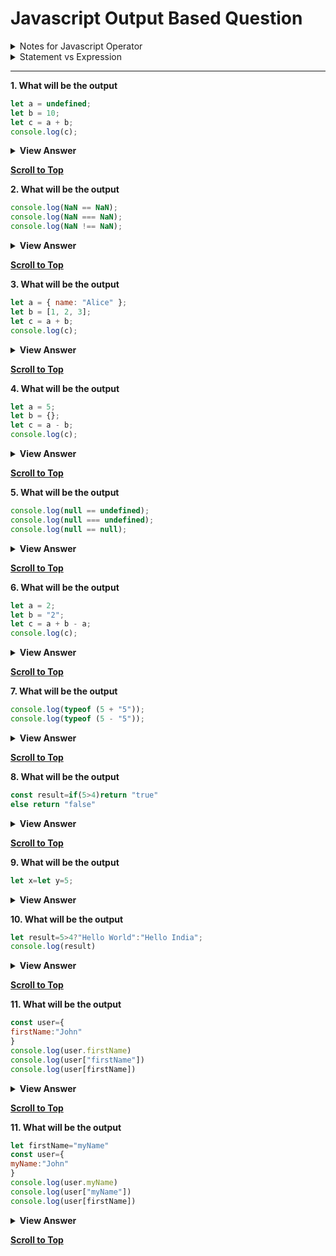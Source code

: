 # Javascript Output Based Question

<details>
 <summary>Notes for Javascript Operator </summary>
 <ul>
  
  **<li>if undefined tries to convert itself into number then it will converted into NaN(Not a number).</li>**
  **<li>If we do comparison of NaN with anyone then we will get false everytime.(EVEN IF WE DO COMPARISON OF NAN WITH NAN , WE WILL GET FALSE )</li>**
  **<li>if any of operand is object or array then they will be converted into primitive(number or string)</li>**  
 **<li> arithmetic + operator </li>**
 
<ul>
  <li>if any of the operand is string then the + operator will concatenate both the operands.</li>
  <li>else the addition will be done and for this the operand will be first converted into numbers and then addition will take place.</li>
</ul>

**<li>arithmetic - operator</li>**
<ul>
  <li>In JavaScript, when the subtraction operator - is used, the operands are converted to numbers before performing the subtraction</li>
</ul>

**<li>Comparison > operator or Comparions < operator</li>**

<ul>
  <li> For > operator Both the operands will be converted into numbers in this case and then comparison of greater than or less than will take plac</li>
</ul>

**<li>Comparison == operator</li>**

<ul>
  <li>The == operator tries to make both the operands of same type if they are not of same type  i.e number type and then do compaison.</li>
  <li>But null and undefined are two operands which will never be converted into numbers in == operator.</li>
  <li>null==null , null==undefined , undefined == undefined (These are the true cases for null and undefined)</li>
</ul>

**<li>Comparison === operator</li>**

<ul>
  <li>It does not do any type conversion and only give true if both the data type and value of operands is same.</li>
  <li>And there is no special case for null and undefined but it was there in == operator.</li>
  <li>/null === null(true) undefined === undefined(true) null === undefined(false)</li>
</ul>
</ul>
</details>

<details>
 <summary>Statement vs Expression</summary>
 <ul>
  <li>Expression:-We can store the result of Expression in a variable.example:-Ternary operator,Function Expression,Function Calling,Operator based expressions ,Array forEach Loop.</li>
  <li>Statement:-We can not store the result of Statement in a variable and if we try to do this we will get Error.examples:-IfElse statement,for loop,Switch,Vairable Declaration.</li>
 </ul>
</details>
 

---
**1. What will be the output**
```js
let a = undefined;
let b = 10;
let c = a + b;
console.log(c);
```

<details>
<summary><b>View Answer</b></summary>
<ul>	
<li><b>Output</b> : NaN</li>
<li><b>Reason</b> : The output is NaN because adding undefined and 10 results in NaN</li>
</ul>
</details>

**[Scroll to Top](#Javascript-Output-Based-Question)**

**2. What will be the output**
```js
console.log(NaN == NaN);
console.log(NaN === NaN);
console.log(NaN !== NaN);
```

<details>
<summary><b>View Answer</b></summary>
<ul>	
<li><b>Output</b> : false,false,false</li>
<li><b>Reason</b> : All comparisons involving NaN return false.</li>
</ul>
</details>

**[Scroll to Top](#Javascript-Output-Based-Question)**

**3. What will be the output**
```js
let a = { name: "Alice" };
let b = [1, 2, 3];
let c = a + b;
console.log(c);
```

<details>
<summary><b>View Answer</b></summary>
<ul>	
<li><b>Output</b> : [object Object]1,2,3</li>
<li><b>Reason</b> : The object gets converted to "[object Object]", and the array gets converted to "1,2,3".</li>
</ul>
</details>

**[Scroll to Top](#Javascript-Output-Based-Question)**

**4. What will be the output**
```js
let a = 5;
let b = {};
let c = a - b;
console.log(c);
```

<details>
<summary><b>View Answer</b></summary>
<ul>	
<li><b>Output</b> : NaN</li>
<li><b>Reason</b> : The output is NaN because the object is converted to 0, resulting in 5 - 0, which is 5.</li>
</ul>
</details>

**[Scroll to Top](#Javascript-Output-Based-Question)**

**5. What will be the output**
```js
console.log(null == undefined);
console.log(null === undefined);
console.log(null == null);
```

<details>
<summary><b>View Answer</b></summary>
<ul>	
<li><b>Output</b> : true,false,true</li>
<li><b>Reason</b> : 
null == undefined is true because they are considered equal.
null === undefined is false because they are of different types.
null == null is true.
</li>
</ul>
</details>

**[Scroll to Top](#Javascript-Output-Based-Question)**

**6. What will be the output**
```js
let a = 2;
let b = "2";
let c = a + b - a;
console.log(c);
```

<details>
<summary><b>View Answer</b></summary>
<ul>	
<li><b>Output</b> : 20</li>
<li><b>Reason</b> : a + b becomes 2 + "2", resulting in "22" (string concatenation).
Then, "22" - a becomes "22" - 2, which coerces the string back to a number, yielding 20.
</li>
</ul>
</details>

**[Scroll to Top](#Javascript-Output-Based-Question)**

**7. What will be the output**
```js
console.log(typeof (5 + "5"));
console.log(typeof (5 - "5"));
```

<details>
<summary><b>View Answer</b></summary>
<ul>	
<li><b>Output</b> : string,number</li>
<li><b>Reason</b> :5 + "5" results in the string "55", so typeof is string.
5 - "5" coerces the string to a number, resulting in 0, so typeof is number.
</li>
</ul>
</details>

**[Scroll to Top](#Javascript-Output-Based-Question)**

**8. What will be the output**
```js
const result=if(5>4)return "true"
else return "false"
```

<details>
<summary><b>View Answer</b></summary>
<ul>	
<li><b>Output</b> : Syntax Error</li>
<li><b>Reason</b> If else is a statement and we cannot store the result of it in a variable and if we try to store its result we will get syntax error.
</li>
</ul>
</details>

**[Scroll to Top](#Javascript-Output-Based-Question)**

**9. What will be the output**
```js
let x=let y=5;
```

<details>
<summary><b>View Answer</b></summary>
<ul>	
<li><b>Output</b> : Syntax Error</li>
<li><b>Reason</b> Variable Declaration is a statement and we cannot store the result of it in a variable and if we try to store its result we will get syntax error.
</li>
</ul>
</details>

**10. What will be the output**
```js
let result=5>4?"Hello World":"Hello India";
console.log(result)
```

<details>
<summary><b>View Answer</b></summary>
<ul>	
<li><b>Output</b> : Hello World</li>
<li><b>Reason</b> Ternary operator is an expression and thus we can store the result of it in a variable and we wil get Hello World here as output.
</li>
</ul>
</details>

**[Scroll to Top](#Javascript-Output-Based-Question)**

**11. What will be the output**
```js
const user={
firstName:"John"
}
console.log(user.firstName)
console.log(user["firstName"])
console.log(user[firstName])
```

<details>
<summary><b>View Answer</b></summary>
<ul>	
<li><b>Output</b> : John,John,Reference Error</li>
<li><b>Reason</b> user[firstName] expression will look into the global scope for variable firstName and will not able to find any variable with name firstName and thus gives us error.
</li>
</ul>
</details>

**[Scroll to Top](#Javascript-Output-Based-Question)**

**11. What will be the output**
```js
let firstName="myName"
const user={
myName:"John"
}
console.log(user.myName)
console.log(user["myName"])
console.log(user[firstName])
```

<details>
<summary><b>View Answer</b></summary>
<ul>	
<li><b>Output</b> : John,John,John</li>
<li><b>Reason</b> user[firstName] expression will look into the global scope for variable firstName and will be succedd in finding variable with name firstName and thus replace the firstName variable with "myName" and then look into the user object for the key myName and then gives us its value.
</li>
</ul>
</details>

**[Scroll to Top](#Javascript-Output-Based-Question)**
